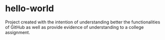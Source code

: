 # hello-world
Project created with the intention of understanding better the functionalities of GitHub as well as provide evidence of understanding to a college assignment.
